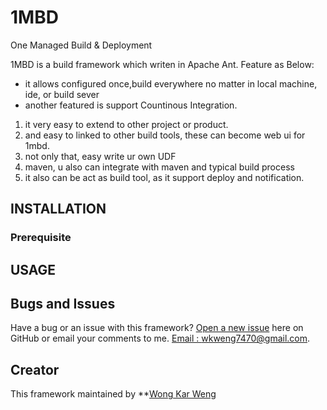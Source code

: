# 1MBD
One Managed Build &amp; Deployment

1MBD is a build framework which writen in Apache Ant. 
Feature as Below:
* it allows configured once,build everywhere no matter in local machine, ide, or build sever
* another featured is support Countinous Integration. 
1. it very easy to extend to other project or product.
2. and easy to linked to other build tools, these can become web ui for 1mbd. 
3. not only that, easy write ur own UDF
4. maven, u also can integrate with maven and typical build process
5. it also can be act as build tool, as it support deploy and notification.
   
## INSTALLATION

### Prerequisite


## USAGE

## Bugs and Issues

Have a bug or an issue with this framework? [Open a new issue](https://github.com/w3ng/1MBD/issues) here on GitHub or email your comments to me. [Email : wkweng7470@gmail.com](wkweng7470@gmail.com).

## Creator

This framework maintained by **[Wong Kar Weng](wkweng7470@gmail.com)




